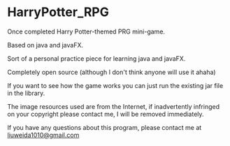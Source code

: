 # HarryPotter_RPG

Once completed Harry Potter-themed PRG mini-game.

Based on java and javaFX.

Sort of a personal practice piece for learning java and javaFX.

Completely open source (although I don't think anyone will use it ahaha)

If you want to see how the game works you can just run the existing jar file in the library.

The image resources used are from the Internet, if inadvertently infringed on your copyright please contact me, I will be removed immediately.

If you have any questions about this program, please contact me at liuweida1010@gmail.com
